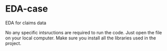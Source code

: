 # EDA-case
EDA for claims data

No any specific intsructions are required to run the code. Just open the file on your local computer. Make sure you install all the libraries used in the project.
